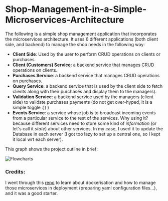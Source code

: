 ﻿# Shop-Management-in-a-Simple-Microservices-Architecture

 The following is a simple shop management application that incorporates the microservices architecture. It uses 6 different applications (both client side, and backend) to manage the shop needs in the following way:
 - **Client Side**: Used by the user to perform CRUD operations on clients or purchases.
 - **Client (Customers) Service**: a backend service that manages CRUD operations on clients.
 - **Purchases Service**: a backend service that manages CRUD operations on purchases.
 - **Query Service**: a backend service that is used by the client side to fetch clients along with their purchases and display them to the managers).
 - **Validation Service**: a backend service used by the managers (client side) to validate purchases payments (do not get over-hyped, it is a simple toggle :)) )
 - **Events Service**: a service whose job is to broadcast incoming events from a particular service to the rest of the services. Why using it? because different services need to store some kind of *information* (or let's call it *state*) about other services. In my case, I used it to update the Database in each server (I got too lazy to set up a central one, so I kept it local wrt each server).

 This graph shows the project outline in brief:
 
 ![Flowcharts](https://github.com/Mohcen2311/Shop-Management-in-a-Simple-Microservices-Architecture/assets/101293365/601d12b6-8493-4fe7-9ae7-48addca91e84)

### Credits:
I went through this [repo](https://github.com/iamrishupatel/simple-microservices) to learn about dockerisation and how to manage those microservices in deployment (preparing yaml configuration files...), and it was a good starter.
